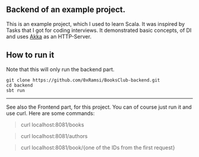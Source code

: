## Backend of an example project.

This is an example project, which I used to learn Scala. It was inspired by Tasks that I got for coding interviews.
It demonstrated basic concepts, of DI and uses [Akka][1] as an HTTP-Server.

## How to run it

Note that this will only run the backend part.

```
git clone https://github.com/0xRamsi/BooksClub-backend.git
cd backend
sbt run
```

---

See also the Frontend part, for this project. You can of course just run it and use curl. Here are some commands:

> curl localhost:8081/books

> curl localhost:8081/authors

> curl localhost:8081/book/{one of the IDs from the first request} 

[1]: https://akka.io/
